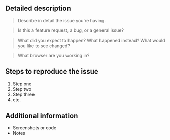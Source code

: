 <!-- Feel free to remove sections that aren't relevant.

## Title line template: [Title]: Brief description

-->

## Detailed description

> Describe in detail the issue you're having.

> Is this a feature request, a bug, or a general issue?

> What did you expect to happen? What happened instead? What would you like to see changed?

> What browser are you working in?

## Steps to reproduce the issue

1. Step one
2. Step two
3. Step three
4. etc.

## Additional information

- Screenshots or code
- Notes
